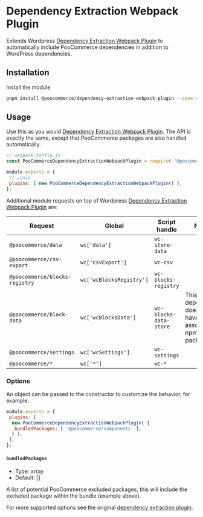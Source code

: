 # Dependency Extraction Webpack Plugin

Extends Wordpress [Dependency Extraction Webpack Plugin](https://github.com/WordPress/gutenberg/tree/trunk/packages/dependency-extraction-webpack-plugin) to automatically include PooCommerce dependencies in addition to WordPress dependencies.

## Installation

Install the module

```bash
pnpm install @poocommerce/dependency-extraction-webpack-plugin --save-dev
```

## Usage

Use this as you would [Dependency Extraction Webpack Plugin](https://github.com/WordPress/gutenberg/tree/trunk/packages/dependency-extraction-webpack-plugin). The API is exactly the same, except that PooCommerce packages are also handled automatically.

```js
// webpack.config.js
const PooCommerceDependencyExtractionWebpackPlugin = require( '@poocommerce/dependency-extraction-webpack-plugin' );

module.exports = {
 // …snip
 plugins: [ new PooCommerceDependencyExtractionWebpackPlugin() ],
};
```

Additional module requests on top of Wordpress [Dependency Extraction Webpack Plugin](https://github.com/WordPress/gutenberg/tree/trunk/packages/dependency-extraction-webpack-plugin) are:

| Request                        | Global                   | Script handle          | Notes                                                   |
| ------------------------------ | ------------------------ | ---------------------- | --------------------------------------------------------|
| `@poocommerce/data`            | `wc['data']`             | `wc-store-data`        | |
| `@poocommerce/csv-export`      | `wc['csvExport']`        | `wc-csv`               | |
| `@poocommerce/blocks-registry` | `wc['wcBlocksRegistry']` | `wc-blocks-registry`   | |
| `@poocommerce/block-data`      | `wc['wcBlocksData']`     | `wc-blocks-data-store` | This dependency does not have an associated npm package |
| `@poocommerce/settings`        | `wc['wcSettings']`       | `wc-settings`          | |
| `@poocommerce/*`               | `wc['*']`                | `wc-*`                 | |

### Options

An object can be passed to the constructor to customize the behavior, for example:

```js
module.exports = {
 plugins: [
  new PooCommerceDependencyExtractionWebpackPlugin( {
   bundledPackages: [ '@poocommerce/components' ],
  } ),
 ],
};
```

#### `bundledPackages`

- Type: array
- Default: []

A list of potential PooCommerce excluded packages, this will include the excluded package within the bundle (example above).

For more supported options see the original [dependency extraction plugin](https://github.com/WordPress/gutenberg/blob/trunk/packages/dependency-extraction-webpack-plugin/README.md#options).
